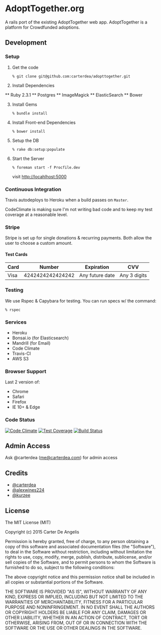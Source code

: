 # AdoptTogether.org
A rails port of the existing AdoptTogether web app. AdoptTogether is a platform for Crowdfunded adoptions.

## Development

### Setup

1. Get the code

    ```shell
    % git clone git@github.com:carterdea/adopttogether.git
    ```

2. Install Dependencies 

  ** Ruby 2.3.1
  ** Postgres
  ** ImageMagick
  ** ElasticSearch
  ** Bower

3. Install Gems

    ```shell
    % bundle install
    ```

4. Install Front-end Dependencies

    ```shell
    % bower install
    ```

5. Setup the DB

    ```shell
    % rake db:setup:populate
    ```

6. Start the Server

    ```shell
    % foreman start -f Procfile.dev
    ```
    visit [http://locahlhost:5000](http://localhost:5000)

### Continuous Integration
Travis autodeploys to Heroku when a build passes on `Master`.

CodeClimate is making sure I'm not writing bad code and to keep my test coverage at a reasonable level.

### Stripe
Stripe is set up for single donations & recurring payments. Both allow the user to choose a custom amount.

#### Test Cards

<table>
  <thead>
    <tr>
      <th>Card</th>
      <th>Number</th>
      <th>Expiration</th>
      <th>CVV</th>
    </tr>
  </thead>
  <tbody>
    <tr>
      <td>Visa</td>
      <td>4242424242424242</td>
      <td>Any future date</td>
      <td>Any 3 digits</td>
    </tr>
  </tbody>
</table>

### Testing
We use Rspec & Capybara for testing. You can run specs w/ the command:
```shell
% rspec
```

### Services
- Heroku
- Bonsai.io (for Elasticsearch)
- Mandrill (for Email)
- Code Climate
- Travis-CI
- AWS S3

### Browser Support
Last 2 version of:
- Chrome
- Safari
- Firefox
- IE 10+ & Edge


### Code Status
[![Code Climate](https://codeclimate.com/github/carterdea/adopttogether/badges/gpa.svg)](https://codeclimate.com/github/carterdea/adopttogether) [![Test Coverage](https://codeclimate.com/github/carterdea/adopttogether/badges/coverage.svg)](https://codeclimate.com/github/carterdea/adopttogether/coverage) [![Build Status](https://travis-ci.org/carterdea/adopttogether.svg?branch=master)](https://travis-ci.org/carterdea/adopttogether)

## Admin Access
Ask @carterdea (me@carterdea.com) for admin access


Credits
-------
- [@carterdea](https://github.com/carterdea)
- [@alexwines224](https://github.com/Alexwines224)
- [@kurzee](https://github.com/kurzee)

License
-------

The MIT License (MIT)

Copyright (c) 2015 Carter De Angelis

Permission is hereby granted, free of charge, to any person obtaining a copy
of this software and associated documentation files (the "Software"), to deal
in the Software without restriction, including without limitation the rights
to use, copy, modify, merge, publish, distribute, sublicense, and/or sell
copies of the Software, and to permit persons to whom the Software is
furnished to do so, subject to the following conditions:

The above copyright notice and this permission notice shall be included in
all copies or substantial portions of the Software.

THE SOFTWARE IS PROVIDED "AS IS", WITHOUT WARRANTY OF ANY KIND, EXPRESS OR
IMPLIED, INCLUDING BUT NOT LIMITED TO THE WARRANTIES OF MERCHANTABILITY,
FITNESS FOR A PARTICULAR PURPOSE AND NONINFRINGEMENT. IN NO EVENT SHALL THE
AUTHORS OR COPYRIGHT HOLDERS BE LIABLE FOR ANY CLAIM, DAMAGES OR OTHER
LIABILITY, WHETHER IN AN ACTION OF CONTRACT, TORT OR OTHERWISE, ARISING FROM,
OUT OF OR IN CONNECTION WITH THE SOFTWARE OR THE USE OR OTHER DEALINGS IN
THE SOFTWARE.
